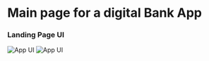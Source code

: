 # Main page for a digital Bank App



### Landing Page UI

![App UI](/ressources/img1.png=320x) ![App UI](/ressources/img2.png=320x)



